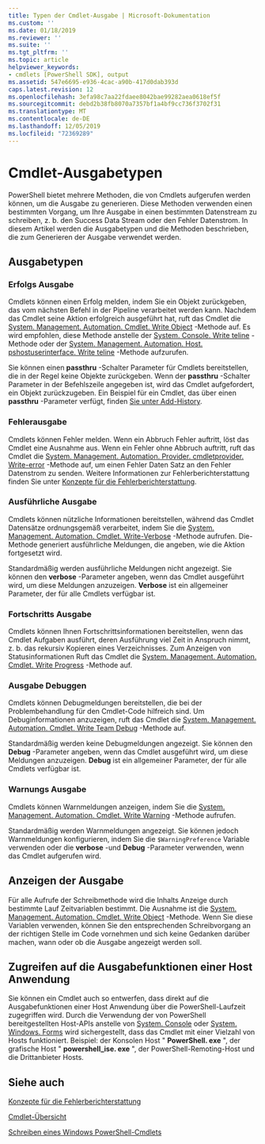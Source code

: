 ```yaml
---
title: Typen der Cmdlet-Ausgabe | Microsoft-Dokumentation
ms.custom: ''
ms.date: 01/18/2019
ms.reviewer: ''
ms.suite: ''
ms.tgt_pltfrm: ''
ms.topic: article
helpviewer_keywords:
- cmdlets [PowerShell SDK], output
ms.assetid: 547e6695-e936-4cac-a90b-417d0dab393d
caps.latest.revision: 12
ms.openlocfilehash: 3efa98c7aa22fdaee8042bae99282aea0618ef5f
ms.sourcegitcommit: debd2b38fb8070a7357bf1a4bf9cc736f3702f31
ms.translationtype: MT
ms.contentlocale: de-DE
ms.lasthandoff: 12/05/2019
ms.locfileid: "72369289"
---
```

# <a name="types-of-cmdlet-output"></a>Cmdlet-Ausgabetypen

PowerShell bietet mehrere Methoden, die von Cmdlets aufgerufen werden können, um die Ausgabe zu generieren. Diese Methoden verwenden einen bestimmten Vorgang, um Ihre Ausgabe in einen bestimmten Datenstream zu schreiben, z. b. den Success Data Stream oder den Fehler Datenstrom. In diesem Artikel werden die Ausgabetypen und die Methoden beschrieben, die zum Generieren der Ausgabe verwendet werden.

## <a name="types-of-output"></a>Ausgabetypen

### <a name="success-output"></a>Erfolgs Ausgabe

Cmdlets können einen Erfolg melden, indem Sie ein Objekt zurückgeben, das vom nächsten Befehl in der Pipeline verarbeitet werden kann. Nachdem das Cmdlet seine Aktion erfolgreich ausgeführt hat, ruft das Cmdlet die [System. Management. Automation. Cmdlet. Write Object](/dotnet/api/System.Management.Automation.Cmdlet.WriteObject) -Methode auf. Es wird empfohlen, diese Methode anstelle der [System. Console. Write teline](/dotnet/api/System.Console.WriteLine) -Methode oder der [System. Management. Automation. Host. pshostuserinterface. Write teline](/dotnet/api/System.Management.Automation.Host.PSHostUserInterface.WriteLine) -Methode aufzurufen.

Sie können einen **passthru** -Schalter Parameter für Cmdlets bereitstellen, die in der Regel keine Objekte zurückgeben.
Wenn der **passthru** -Schalter Parameter in der Befehlszeile angegeben ist, wird das Cmdlet aufgefordert, ein Objekt zurückzugeben. Ein Beispiel für ein Cmdlet, das über einen **passthru** -Parameter verfügt, finden [Sie unter Add-History](/powershell/module/Microsoft.PowerShell.Core/Add-History).

### <a name="error-output"></a>Fehlerausgabe

Cmdlets können Fehler melden. Wenn ein Abbruch Fehler auftritt, löst das Cmdlet eine Ausnahme aus. Wenn ein Fehler ohne Abbruch auftritt, ruft das Cmdlet die [System. Management. Automation. Provider. cmdletprovider. Write-error](/dotnet/api/System.Management.Automation.Provider.CmdletProvider.WriteError) -Methode auf, um einen Fehler Daten Satz an den Fehler Datenstrom zu senden. Weitere Informationen zur Fehlerberichterstattung finden Sie unter [Konzepte für die Fehlerberichterstattung](./error-reporting-concepts.md).

### <a name="verbose-output"></a>Ausführliche Ausgabe

Cmdlets können nützliche Informationen bereitstellen, während das Cmdlet Datensätze ordnungsgemäß verarbeitet, indem Sie die [System. Management. Automation. Cmdlet. Write-Verbose](/dotnet/api/System.Management.Automation.Cmdlet.WriteVerbose) -Methode aufrufen. Die-Methode generiert ausführliche Meldungen, die angeben, wie die Aktion fortgesetzt wird.

Standardmäßig werden ausführliche Meldungen nicht angezeigt. Sie können den **verbose** -Parameter angeben, wenn das Cmdlet ausgeführt wird, um diese Meldungen anzuzeigen. **Verbose** ist ein allgemeiner Parameter, der für alle Cmdlets verfügbar ist.

### <a name="progress-output"></a>Fortschritts Ausgabe

Cmdlets können Ihnen Fortschrittsinformationen bereitstellen, wenn das Cmdlet Aufgaben ausführt, deren Ausführung viel Zeit in Anspruch nimmt, z. b. das rekursiv Kopieren eines Verzeichnisses. Zum Anzeigen von Statusinformationen Ruft das Cmdlet die [System. Management. Automation. Cmdlet. Write Progress](/dotnet/api/System.Management.Automation.Cmdlet.WriteProgress) -Methode auf.

### <a name="debug-output"></a>Ausgabe Debuggen

Cmdlets können Debugmeldungen bereitstellen, die bei der Problembehandlung für den Cmdlet-Code hilfreich sind. Um Debuginformationen anzuzeigen, ruft das Cmdlet die [System. Management. Automation. Cmdlet. Write Team Debug](/dotnet/api/System.Management.Automation.Cmdlet.WriteDebug) -Methode auf.

Standardmäßig werden keine Debugmeldungen angezeigt. Sie können den **Debug** -Parameter angeben, wenn das Cmdlet ausgeführt wird, um diese Meldungen anzuzeigen. **Debug** ist ein allgemeiner Parameter, der für alle Cmdlets verfügbar ist.

### <a name="warning-output"></a>Warnungs Ausgabe

Cmdlets können Warnmeldungen anzeigen, indem Sie die [System. Management. Automation. Cmdlet. Write Warning](/dotnet/api/System.Management.Automation.Cmdlet.WriteWarning) -Methode aufrufen.

Standardmäßig werden Warnmeldungen angezeigt. Sie können jedoch Warnmeldungen konfigurieren, indem Sie die `$WarningPreference` Variable verwenden oder die **verbose** -und **Debug** -Parameter verwenden, wenn das Cmdlet aufgerufen wird.

## <a name="displaying-output"></a>Anzeigen der Ausgabe

Für alle Aufrufe der Schreibmethode wird die Inhalts Anzeige durch bestimmte Lauf Zeitvariablen bestimmt. Die Ausnahme ist die [System. Management. Automation. Cmdlet. Write Object](/dotnet/api/System.Management.Automation.Cmdlet.WriteObject) -Methode. Wenn Sie diese Variablen verwenden, können Sie den entsprechenden Schreibvorgang an der richtigen Stelle im Code vornehmen und sich keine Gedanken darüber machen, wann oder ob die Ausgabe angezeigt werden soll.

## <a name="accessing-the-output-functionality-of-a-host-application"></a>Zugreifen auf die Ausgabefunktionen einer Host Anwendung

Sie können ein Cmdlet auch so entwerfen, dass direkt auf die Ausgabefunktionen einer Host Anwendung über die PowerShell-Laufzeit zugegriffen wird. Durch die Verwendung der von PowerShell bereitgestellten Host-APIs anstelle von [System. Console](/dotnet/api/System.Console) oder [System. Windows. Forms](/dotnet/api/System.Windows.Forms) wird sichergestellt, dass das Cmdlet mit einer Vielzahl von Hosts funktioniert. Beispiel: der Konsolen Host " **PowerShell. exe** ", der grafische Host " **powershell_ise. exe** ", der PowerShell-Remoting-Host und die Drittanbieter Hosts.

## <a name="see-also"></a>Siehe auch

[Konzepte für die Fehlerberichterstattung](./error-reporting-concepts.md)

[Cmdlet-Übersicht](./cmdlet-overview.md)

[Schreiben eines Windows PowerShell-Cmdlets](./writing-a-windows-powershell-cmdlet.md)
